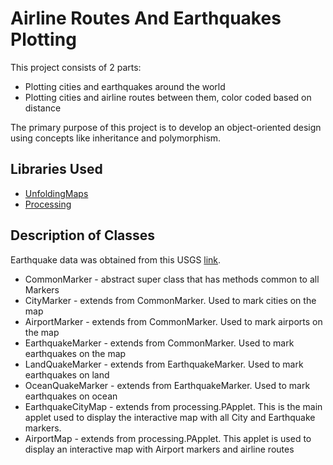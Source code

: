# Airline Routes And Earthquakes Plotting

This project consists of 2 parts:

* Plotting cities and earthquakes around the world
* Plotting cities and airline routes between them, color coded based on distance

The primary purpose of this project is to develop an object-oriented design using concepts like inheritance and polymorphism.

## Libraries Used

* [UnfoldingMaps](http://unfoldingmaps.org/javadoc/)
* [Processing](https://processing.org/reference/)

## Description of Classes

Earthquake data was obtained from this USGS [link](http://earthquake.usgs.gov/earthquakes/feed/v1.0/summary/2.5_week.atom).

* CommonMarker - abstract super class that has methods common to all Markers
* CityMarker - extends from CommonMarker. Used to mark cities on the map
* AirportMarker - extends from CommonMarker. Used to mark airports on the map
* EarthquakeMarker - extends from CommonMarker. Used to mark earthquakes on the map
* LandQuakeMarker - extends from EarthquakeMarker. Used to mark earthquakes on land
* OceanQuakeMarker - extends from EarthquakeMarker. Used to mark earthquakes on ocean
* EarthquakeCityMap - extends from processing.PApplet. This is the main applet used to display the interactive map with all City and Earthquake markers.
* AirportMap - extends from processing.PApplet. This applet is used to display an interactive map with Airport markers and airline routes

